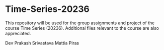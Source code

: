 # Time-Series-20236

This repository will be used for the group assignments and project of the course Time Series (20236). Additional files relevant to the course are also appreciated.

Dev Prakash Srivastava
Mattia Piras
